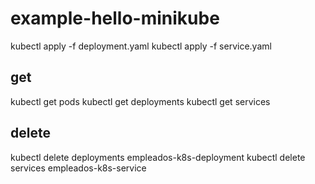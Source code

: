 # example-hello-minikube
kubectl apply -f deployment.yaml 
kubectl apply -f service.yaml 

## get 
kubectl get pods
kubectl get deployments
kubectl get services

## delete
kubectl delete deployments empleados-k8s-deployment
kubectl delete services empleados-k8s-service
